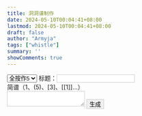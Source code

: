 ```yaml
---
title: 洞洞谱制作
date: 2024-05-10T00:04:41+08:00
lastmod: 2024-05-10T00:04:41+08:00
draft: false
author: "Armyja"    
tags: ["whistle"]
summary: ''
showComments: true
---
```

<!DOCTYPE html>
<html>

<head>
    <title>洞洞谱制作</title>
    <meta name=viewport content="width = device-width, initial-scale = 1">
    <style>
        .l {
            writing-mode: vertical-rl;
            letter-spacing: 0.2ch;
        }
        #p_title {
            font-size: 1.2em;
            font-weight: bold;
        }
        #box>input,#box>button,#box>textarea {
            border: 1px solid #ccc;
        }
    </style>
</head>

<body>
    <div id=box>
        <select id="type">
            <option value="5">全按作5</option>
            <option value="1">全按作1</option>
        </select>
        标题：<input type="text" id="title">
        <br />
        简谱（1、(5)、[3]、[[1]]...）
        <br />
        <textarea id=content></textarea>
        <button id='btn'>生成</button>
        <br />
        <br />
        <div id=p>
            <div id="p_title"></div>
            <div id="p_type"></div>
            <br />
            <div id="preview"></div>
        </div>
    </div>
    <script>
        normal = {
            ' ': '<span class="l"> </span>',
            '\n': '<br/><br/>'
        }
        one = {
            '1': 'bbbbbb',
            '2': 'bbbbbw',
            '3': 'bbbbww',
            '4': 'bbbwww',
            '5': 'bbwwww',
            '6': 'bwwwww',
            '7': 'wwwwww',
            '[1]': 'wbbbbb+',
            '[2]': 'bbbbbw+',
            '[3]': 'bbbbww+',
            '[4]': 'bbbwww+',
            '[5]': 'bbwwww+',
            '[6]': 'bwwwww+',
            '[7]': 'wwwwww+',
            '[[1]]': 'wbbbbb+',
        }
        five = {
            '(5)': 'bbbbbb',
            '(6)': 'bbbbbw',
            '(7)': 'bbbbww',
            '1': 'bbbwww',
            '2': 'bbwwww',
            '3': 'bwwwww',
            '4': 'wbbwww',
            '5': 'wbbbbb+',
            '6': 'bbbbbw+',
            '7': 'bbbbww+',
            '[1]': 'bbbwww+',
            '[2]': 'bbwwww+',
            '[3]': 'bwwwww+',
            '[4]': 'hwwwww+',
            '[5]': 'wbbbbb+',
        }
        const c_h = '◐'
        const c_b = '●'
        const c_w = '○'
        for (let k in one) {
            one[k] = one[k].replaceAll('b', c_b).replaceAll('w', c_w)
            if (one[k].length < 7) {
                one[k] += '&nbsp;&nbsp;'
            }
        }
        for (let k in five) {
            five[k] = five[k].replaceAll('b', c_b).replaceAll('w', c_w).replaceAll('h', c_h)
            if (five[k].length < 7) {
                five[k] += '&nbsp;&nbsp;'
            }
        }
        btn.onclick = function () {
            updateContent()
            updateTitle()
            updateType()
        }
        function updateTitle() {
            p_title.textContent = title.value
        }
        title.onchange = updateTitle
        function updateType() {
            p_type.textContent = type.options[type.selectedIndex].text
        }
        type.onchange = updateType;
        function updateContent() {
            let str = content.value.trim()
            let arr = parse(str)
            let html = gen(arr)
        }
        content.onchange = updateContent
        function gen(arr) {
            let ret = ''
            for (let s of arr) {
                if (s in normal) {
                    ret += normal[s]
                    continue
                }
                let current = type.value === '1' ? one : five;
                if (s in current) {
                    ret += `<span class="l">${current[s]}</span>`
                }
            }
            preview.innerHTML = ret;
        }
        function parse(str) {
            let arr = [];
            for (i = 0; i < str.length; i++) {
                if (str[i] === '[') {
                    if (str[i + 1] === '[') {
                        arr.push(str.substr(i, 5));
                        i += 4;
                        continue;
                    }
                    arr.push(str.substr(i, 3));
                    i += 2;
                    continue;
                }
                if (str[i] === '(') {
                    arr.push(str.substr(i, 3));
                    i += 2;
                    continue;
                }
                arr.push(str[i])
            }
            return arr;
        }
    </script>
</body>

</html>